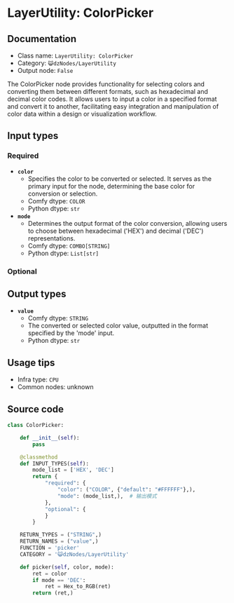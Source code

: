 # LayerUtility: ColorPicker
## Documentation
- Class name: `LayerUtility: ColorPicker`
- Category: `😺dzNodes/LayerUtility`
- Output node: `False`

The ColorPicker node provides functionality for selecting colors and converting them between different formats, such as hexadecimal and decimal color codes. It allows users to input a color in a specified format and convert it to another, facilitating easy integration and manipulation of color data within a design or visualization workflow.
## Input types
### Required
- **`color`**
    - Specifies the color to be converted or selected. It serves as the primary input for the node, determining the base color for conversion or selection.
    - Comfy dtype: `COLOR`
    - Python dtype: `str`
- **`mode`**
    - Determines the output format of the color conversion, allowing users to choose between hexadecimal ('HEX') and decimal ('DEC') representations.
    - Comfy dtype: `COMBO[STRING]`
    - Python dtype: `List[str]`
### Optional
## Output types
- **`value`**
    - Comfy dtype: `STRING`
    - The converted or selected color value, outputted in the format specified by the 'mode' input.
    - Python dtype: `str`
## Usage tips
- Infra type: `CPU`
- Common nodes: unknown


## Source code
```python
class ColorPicker:

    def __init__(self):
        pass

    @classmethod
    def INPUT_TYPES(self):
        mode_list = ['HEX', 'DEC']
        return {
            "required": {
                "color": ("COLOR", {"default": "#FFFFFF"},),
                "mode": (mode_list,),  # 输出模式
            },
            "optional": {
            }
        }

    RETURN_TYPES = ("STRING",)
    RETURN_NAMES = ("value",)
    FUNCTION = 'picker'
    CATEGORY = '😺dzNodes/LayerUtility'

    def picker(self, color, mode):
        ret = color
        if mode == 'DEC':
            ret = Hex_to_RGB(ret)
        return (ret,)

```
